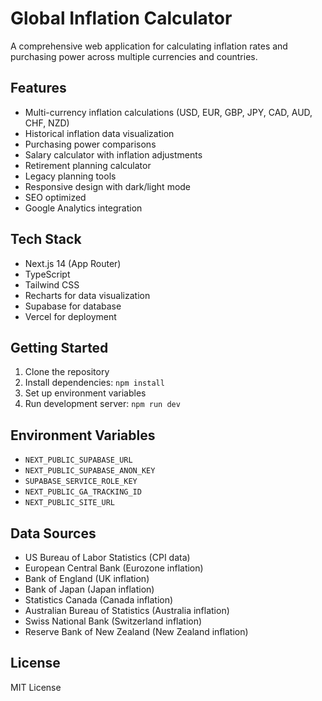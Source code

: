 # Global Inflation Calculator

A comprehensive web application for calculating inflation rates and purchasing power across multiple currencies and countries.

## Features

- Multi-currency inflation calculations (USD, EUR, GBP, JPY, CAD, AUD, CHF, NZD)
- Historical inflation data visualization
- Purchasing power comparisons
- Salary calculator with inflation adjustments
- Retirement planning calculator
- Legacy planning tools
- Responsive design with dark/light mode
- SEO optimized
- Google Analytics integration

## Tech Stack

- Next.js 14 (App Router)
- TypeScript
- Tailwind CSS
- Recharts for data visualization
- Supabase for database
- Vercel for deployment

## Getting Started

1. Clone the repository
2. Install dependencies: `npm install`
3. Set up environment variables
4. Run development server: `npm run dev`

## Environment Variables

- `NEXT_PUBLIC_SUPABASE_URL`
- `NEXT_PUBLIC_SUPABASE_ANON_KEY`
- `SUPABASE_SERVICE_ROLE_KEY`
- `NEXT_PUBLIC_GA_TRACKING_ID`
- `NEXT_PUBLIC_SITE_URL`

## Data Sources

- US Bureau of Labor Statistics (CPI data)
- European Central Bank (Eurozone inflation)
- Bank of England (UK inflation)
- Bank of Japan (Japan inflation)
- Statistics Canada (Canada inflation)
- Australian Bureau of Statistics (Australia inflation)
- Swiss National Bank (Switzerland inflation)
- Reserve Bank of New Zealand (New Zealand inflation)

## License

MIT License
